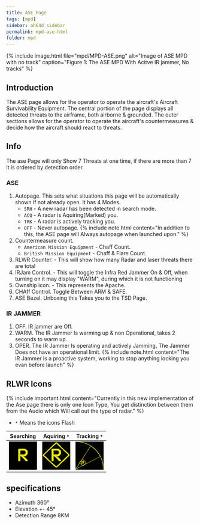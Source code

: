 ```yaml
---
title: ASE Page
tags: [mpd]
sidebar: ah64d_sidebar
permalink: mpd-ase.html
folder: mpd
---
```



{% include image.html file="mpd/MPD-ASE.png" alt="Image of ASE MPD with no track" caption="Figure 1: The ASE MPD With Acitve IR jammer, No tracks" %}

## Introduction

The ASE page allows for the operator to operate the aircraft's Aircraft Survivability Equipment. The central portion of the page displays all detected threats to the airframe, both airborne & grounded. The outer sections allows for the operator to operate the aircraft's countermeasures & decide how the aircraft should react to threats.

## Info
The ase Page will only Show 7 Threats at one time, if there are more than 7 it is ordered by detection order.
### ASE

1. Autopage. This sets what situations this page will be automatically shown if not already open. It has 4 Modes.
    * `SRH` - A new radar has been detected in search mode.
    * `ACQ` - A radar is Aquiring(Marked) you.
    * `TRK` - A radar is actively tracking you.
    * `OFF` - Never autopage.
    {% include note.html content="In addition to this, the ASE page will Always autopage when launched upon." %}
3. Countermeasure count.
    * `American Mission Equipment` - Chaff Count.
    * `British Mission Equipment`  - Chaff & Flare Count.
4. RLWR Counter. - This will show how many Radar and laser threats there are total
5. IRJam Control. - This will toggle the Infra Red Jammer On & Off, when turning on it may display "WARM", during which it is not functioning
6. Ownship icon. - This represents the Apache.
7. CHAff Control. Toggle Between ARM & SAFE.
8. ASE Bezel. Unboxing this Takes you to the TSD Page.

### IR JAMMER

1. OFF. IR jammer are Off.
2. WARM. The IR Jammer Is warming up & non Operational, takes 2 seconds to warm up.
3. OPER. The IR Jammer Is operating and actively Jamming, The Jammer Does not have an operational limit.
    {% include note.html content="The IR Jammer is a proactive system, working to stop anything locking you evan before launch" %}

## RLWR Icons

{% include important.html content="Currently in this new implementation of the Ase page there is only one Icon Type, You get distinction between them from the Audio which Will call out the type of radar." %}

*  `*` Means the icons Flash

| Searching | Aquiring `*`| Tracking `*`
| :-: | :-: | :-: |
| ![](images/tex/icons/MPD-ASE-Radar-Searching.png) | ![](images/tex/icons/MPD-ASE-Radar-Aquiring.png) | ![](images/tex/icons/MPD-ASE-Radar-Tracking.png) |

## specifications
- Azimuth 360°
- Elevation +- 45°
- Detection Range 8KM